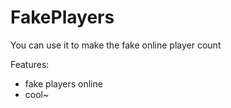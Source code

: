 # FakePlayers
You can use it to make the fake online player count

Features:
- fake players online
- cool~
